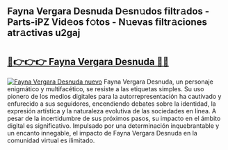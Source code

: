 ## Fayna Vergara Desnuda D𝚎sn𝚞dos filtr𝚊dos - Parts-iPZ Vid𝚎os f𝚘tos - N𝚞evas filtr𝚊ciones atr𝚊ctivas u2gaj

# <h2><a href="http://mbcxha.tromn.icu/?c=Fayna+Vergara+Desnuda">🔗👉👉👉 Fayna Vergara Desnuda 🔗🔗</a></h2>

[![Fayna Vergara Desnuda nuevo](https://i.imgur.com/pEAQMta.gif)](http://mbcxha.tromn.icu/?c=Fayna+Vergara+Desnuda)
Fayna Vergara Desnuda, un personaje enigmático y multifacético, se resiste a las etiquetas simples. Su uso pionero de los medios digitales para la autorrepresentación ha cautivado y enfurecido a sus seguidores, encendiendo debates sobre la identidad, la expresión artística y la naturaleza evolutiva de las sociedades en línea. A pesar de la incertidumbre de sus próximos pasos, su impacto en el ámbito digital es significativo. Impulsado por una determinación inquebrantable y un encanto innegable, el impacto de Fayna Vergara Desnuda en la comunidad virtual es ilimitado.
